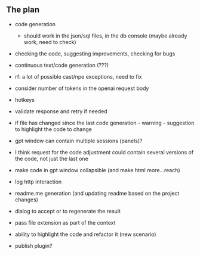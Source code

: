 ## The plan

- code generation
  - should work in the json/sql files, in the db console (maybe already work, need to check)
- checking the code, suggesting improvements, checking for bugs
- continuous text/code generation (???)
- rf: a lot of possible cast/npe exceptions, need to fix
- consider number of tokens in the openai request body
- hotkeys
- validate response and retry if needed
- if file has changed since the last code generation - warning - suggestion to highlight the code to change
- gpt window can contain multiple sessions (panels)?
- I think request for the code adjustment could contain several versions of the code, not just the last one
- make code in gpt window collapsible (and make html more...reach)
- log http interaction
- readme.me generation (and updating readme based on the project changes)
- dialog to accept or to regenerate the result
- pass file extension as part of the context


- ability to highlight the code and refactor it (new scenario)
- publish plugin?
